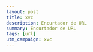 ```yaml
---
layout: post
title: xvc
description: Encurtador de URL
summary: Encurtador de URL
tags: [url]
utm_campaign: xvc
---
```

